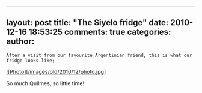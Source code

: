 

---
layout: post
title: "The Siyelo fridge"
date: 2010-12-16 18:53:25
comments: true
categories:
author:
---


    After a visit from our favourite Argentinian friend, this is what our fridge looks like;

[![Photo][/images/old/2010/12/photo.jpg] ](/images/old/2010/12/photo.jpg) 

So much Quilmes, so little time!